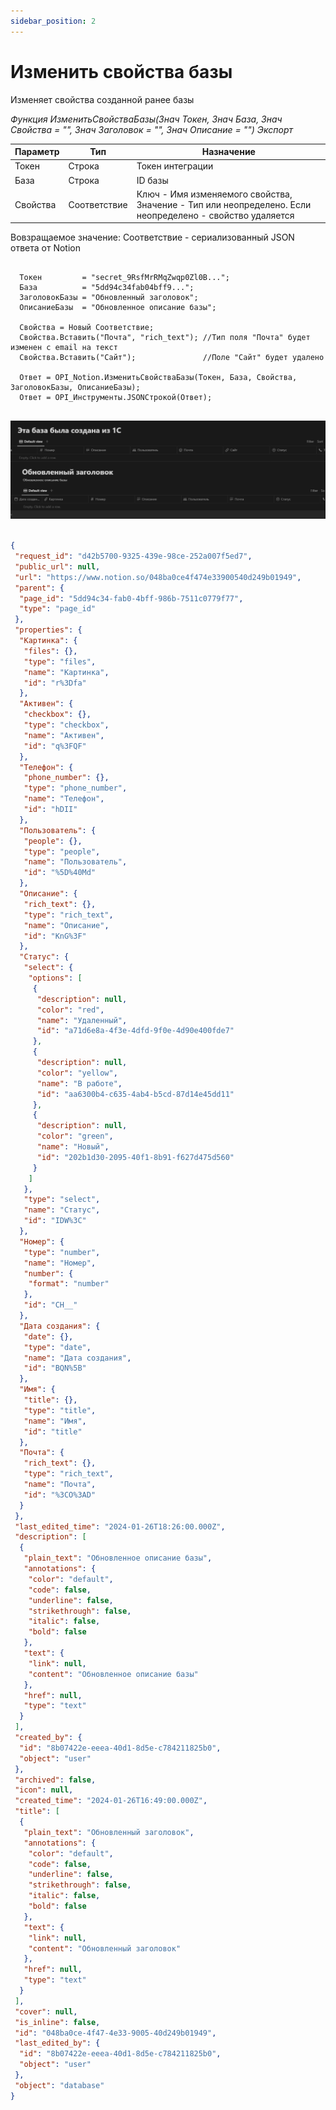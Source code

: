```yaml
---
sidebar_position: 2
---
```


# Изменить свойства базы
Изменяет свойства созданной ранее базы


*Функция ИзменитьСвойстваБазы(Знач Токен, Знач База, Знач Свойства = "", Знач Заголовок = "", Знач Описание = "") Экспорт*

  | Параметр | Тип | Назначение |
  |-|-|-|
  | Токен | Строка | Токен интеграции |
  | База | Строка | ID базы |
  | Свойства | Соответствие | Ключ - Имя изменяемого свойства, Значение - Тип или неопределено. Если неопределено - свойство удаляется  |
  
  Вовзращаемое значение: Соответствие - сериализованный JSON ответа от Notion

```bsl title="Пример кода"
	
  Токен         = "secret_9RsfMrRMqZwqp0Zl0B...";
  База          = "5dd94c34fab04bff9...";
  ЗаголовокБазы = "Обновленный заголовок";
  ОписаниеБазы  = "Обновленное описание базы";

  Свойства = Новый Соответствие;
  Свойства.Вставить("Почта", "rich_text"); //Тип поля "Почта" будет изменен с email на текст
  Свойства.Вставить("Сайт");               //Поле "Сайт" будет удалено

  Ответ = OPI_Notion.ИзменитьСвойстваБазы(Токен, База, Свойства, ЗаголовокБазы, ОписаниеБазы);
  Ответ = OPI_Инструменты.JSONСтрокой(Ответ);                                           
	
```

![Результат](img/2.png)

```json title="Результат"

{
 "request_id": "d42b5700-9325-439e-98ce-252a007f5ed7",
 "public_url": null,
 "url": "https://www.notion.so/048ba0ce4f474e33900540d249b01949",
 "parent": {
  "page_id": "5dd94c34-fab0-4bff-986b-7511c0779f77",
  "type": "page_id"
 },
 "properties": {
  "Картинка": {
   "files": {},
   "type": "files",
   "name": "Картинка",
   "id": "r%3Dfa"
  },
  "Активен": {
   "checkbox": {},
   "type": "checkbox",
   "name": "Активен",
   "id": "q%3FQF"
  },
  "Телефон": {
   "phone_number": {},
   "type": "phone_number",
   "name": "Телефон",
   "id": "hDII"
  },
  "Пользователь": {
   "people": {},
   "type": "people",
   "name": "Пользователь",
   "id": "%5D%40Md"
  },
  "Описание": {
   "rich_text": {},
   "type": "rich_text",
   "name": "Описание",
   "id": "KnG%3F"
  },
  "Статус": {
   "select": {
    "options": [
     {
      "description": null,
      "color": "red",
      "name": "Удаленный",
      "id": "a71d6e8a-4f3e-4dfd-9f0e-4d90e400fde7"
     },
     {
      "description": null,
      "color": "yellow",
      "name": "В работе",
      "id": "aa6300b4-c635-4ab4-b5cd-87d14e45dd11"
     },
     {
      "description": null,
      "color": "green",
      "name": "Новый",
      "id": "202b1d30-2095-40f1-8b91-f627d475d560"
     }
    ]
   },
   "type": "select",
   "name": "Статус",
   "id": "IDW%3C"
  },
  "Номер": {
   "type": "number",
   "name": "Номер",
   "number": {
    "format": "number"
   },
   "id": "CH__"
  },
  "Дата создания": {
   "date": {},
   "type": "date",
   "name": "Дата создания",
   "id": "BQN%5B"
  },
  "Имя": {
   "title": {},
   "type": "title",
   "name": "Имя",
   "id": "title"
  },
  "Почта": {
   "rich_text": {},
   "type": "rich_text",
   "name": "Почта",
   "id": "%3CO%3AD"
  }
 },
 "last_edited_time": "2024-01-26T18:26:00.000Z",
 "description": [
  {
   "plain_text": "Обновленное описание базы",
   "annotations": {
    "color": "default",
    "code": false,
    "underline": false,
    "strikethrough": false,
    "italic": false,
    "bold": false
   },
   "text": {
    "link": null,
    "content": "Обновленное описание базы"
   },
   "href": null,
   "type": "text"
  }
 ],
 "created_by": {
  "id": "8b07422e-eeea-40d1-8d5e-c784211825b0",
  "object": "user"
 },
 "archived": false,
 "icon": null,
 "created_time": "2024-01-26T16:49:00.000Z",
 "title": [
  {
   "plain_text": "Обновленный заголовок",
   "annotations": {
    "color": "default",
    "code": false,
    "underline": false,
    "strikethrough": false,
    "italic": false,
    "bold": false
   },
   "text": {
    "link": null,
    "content": "Обновленный заголовок"
   },
   "href": null,
   "type": "text"
  }
 ],
 "cover": null,
 "is_inline": false,
 "id": "048ba0ce-4f47-4e33-9005-40d249b01949",
 "last_edited_by": {
  "id": "8b07422e-eeea-40d1-8d5e-c784211825b0",
  "object": "user"
 },
 "object": "database"
}

```
